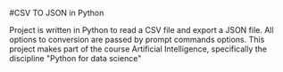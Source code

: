 #CSV TO JSON in Python

Project is written in Python to read a CSV file and export a JSON file. All options to conversion are passed by prompt commands options.
This project makes part of the course Artificial Intelligence, specifically the discipline "Python for data science"
